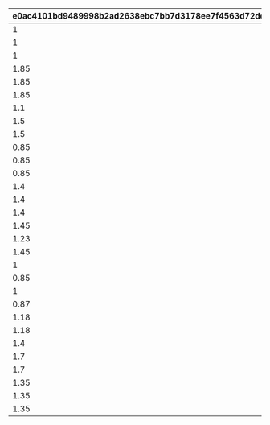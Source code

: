 |e0ac4101bd9489998b2ad2638ebc7bb7d3178ee7f4563d72ddec4cf9659da91d|373312245ae8e0daf5f97418ca1ed1fd81b4fa91ea16413a176a853519afca9f|ed848d17fc11a33ad6778c9305853bba6d1ad1097696e2cbddca41c8311e496a|a1fed0fa59ffce1a8772bbecfcc3d0301b660c53f5b6ae78008b6c603076fca3|78ed938a35efb6ada44096c07b9ac76f28a6a4f36dd7390944826aeb57937419|bc013d820ab1ef8194e630474f0788e4941d77b38f0c2eb1cf3a2a67f8e4700e|213d33d564b84dd7a056b3e034f0d7f0a746b574e93d97ad590e7316c5f46293|8894e0911e52a2d81f585ecf5ca1fc965d50dc4a34f310dff56ef50bc11573c7|f64cbe582c5d090f4dc5369ec37618b0d7ae726aadaf2ac3d003c086dda6c64e|071e81e5ff6a65974c95e18a1b768b3b42270db778bc469abac3eeffa0cddbb4|496fe2b63853db296470d1b53d281fdb6a968ff7181f1bbddeaed08906a4ccf8|1b5b67f3acd34cc043be7a4ef8652120de93bbfd7cdbbae20c7ca2de3b4f8f30|369d701b9d820cfe464e6c9bff6086b0fc1f97736404717c69d3f2ac6a27ac73|d6c8d586b3b016a3e128e1f21ae02aa11cdfd687be9b908f7a7b98b80c27b3b3|f076bf6cb64c94f695bc1699eb27a79c57bd221205007c268aa088bf464615aa|babec39622f30c458ff21f0d4fa9cbd0854743e9ebfb8bc4c79e4ce2176950dc|295887ce008be7ab509cfe0fcd2de75a0375b27dd6806e60cee1ec394e28c1ef|9d1378e4569f0b0069770a61dd32d5cf6a3cfbbf866f9a460852466ebdff01d1|85fb93270f7cde58c0d15cffbc773882bfbeaa5072dc260cd3da6ea7454a93c4|
| --- | --- | --- | --- | --- | --- | --- | --- | --- | --- | --- | --- | --- | --- | --- | --- | --- | --- | --- |
|1|0|3|-60|610132501|289|3|5|1|0|610132007|5.5|0|1|0|0|10132|12||
|1|0|1|-60|610132502|289|0|5|1|0|610132008|1.5|70|2|0|0|10132|0||
|1|0|1|-60|0|289|0|5|1|0|610132009|1.5|0|3|0|0|10132|0||
|1.85|0|1|-50|0|292|3|5|1|0|610134007|5.5|55|1|0|0|10134|0||
|1.85|0|3|-50|610134502|292|0|5|1|0|610134008|1.5|0|2|0|0|10134|30||
|1.85|0|1|-50|0|292|0|5|1|0|610134009|1.5|0|3|0|0|10134|0||
|1.1|0|2|0|610136501|295|3|5|1|0|610136007|5.5|0|1|0|600|10136|0||
|1.5|0|1|-50|0|295|0|5|1|0|610136008|1.5|84|2|0|0|10136|0||
|1.5|0|1|-50|0|295|0|5|1|0|610136009|1.5|0|3|0|0|10136|0||
|0.85|0|1|0|0|295|0|5|1|0|610137007|5.5|75|1|0|0|10137|0||
|0.85|0|1|0|0|295|0|5|1|0|610137008|1.5|50|2|0|0|10137|0||
|0.85|0|1|0|0|295|0|5|1|0|610137009|1.5|0|3|0|0|10137|0||
|1.4|0|1|0|0|298|3|5|1|0|610140007|5.5|77|1|0|0|10140|0||
|1.4|0|1|0|0|298|0|5|1|0|610140008|1.5|52|2|0|0|10140|0||
|1.4|0|1|0|0|298|0|5|1|0|610140009|1.5|0|3|0|0|10140|0||
|1.45|0|1|-33|0|301|3|5|1|0|610142007|5.5|76|1|0|0|10142|0||
|1.23|0|2|-40|610142502|301|3|5|1|0|610142008|1.5|0|2|0|600|10142|0||
|1.45|0|1|-33|0|301|0|5|1|0|610142009|1.5|0|3|0|0|10142|0||
|1|0|1|-33|0|304|3|5|1|0|610144007|5.5|65|1|0|0|10144|0||
|0.85|0|2|-40|610144502|304|3|5|1|0|610144008|1.5|0|2|0|600|10144|0||
|1|0|1|-33|0|304|0|5|1|0|610144009|1.5|0|3|0|0|10144|0||
|0.87|0|2|-45|610146501|307|3|5|1|0|610146007|5.5|0|1|0|600|10146|0||
|1.18|0|1|-45|0|307|0|5|1|0|610146008|1.5|58|2|0|0|10146|0||
|1.18|0|1|-45|0|307|0|5|1|0|610146009|1.5|0|3|0|0|10146|0||
|1.4|0|2|-50|610148501|310|3|5|1|0|610148007|5.5|0|1|0|600|10148|0||
|1.7|0|1|-50|0|310|0|5|1|0|610148008|1.5|68|2|0|0|10148|0||
|1.7|0|1|-50|0|310|0|5|1|0|610148009|1.5|0|3|0|0|10148|0||
|1.35|0|1|-33|0|313|3|5|1|0|610150007|5.5|71|1|0|0|10150|0||
|1.35|0|1|-33|0|313|3|5|1|0|610150008|1.5|50|2|0|0|10150|0||
|1.35|0|1|-33|0|313|0|5|1|0|610150009|1.5|0|3|0|0|10150|0||